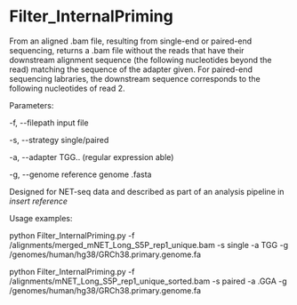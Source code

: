 # Filter_InternalPriming

From an aligned .bam file, resulting from single-end or paired-end sequencing, returns a .bam file without the reads that have their downstream alignment sequence (the following nucleotides beyond the read) matching the sequence of the adapter given.
For paired-end sequencing labraries, the downstream sequence corresponds to the following nucleotides of read 2.

Parameters:

-f, --filepath	input file

-s, --strategy	single/paired

-a, --adapter	TGG.. (regular expression able)

-g, --genome	reference genome .fasta

Designed for NET-seq data and described as part of an analysis pipeline in *insert reference*

Usage examples:

python Filter_InternalPriming.py -f /alignments/merged_mNET_Long_S5P_rep1_unique.bam -s single -a TGG -g /genomes/human/hg38/GRCh38.primary.genome.fa

python Filter_InternalPriming.py -f /alignments/mNET_Long_S5P_rep1_unique_sorted.bam -s paired -a .GGA -g /genomes/human/hg38/GRCh38.primary.genome.fa
